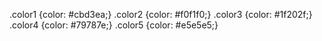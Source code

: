.color1 {color: #cbd3ea;}
.color2 {color: #f0f1f0;}
.color3 {color: #1f202f;}
.color4 {color: #79787e;}
.color5 {color: #e5e5e5;}